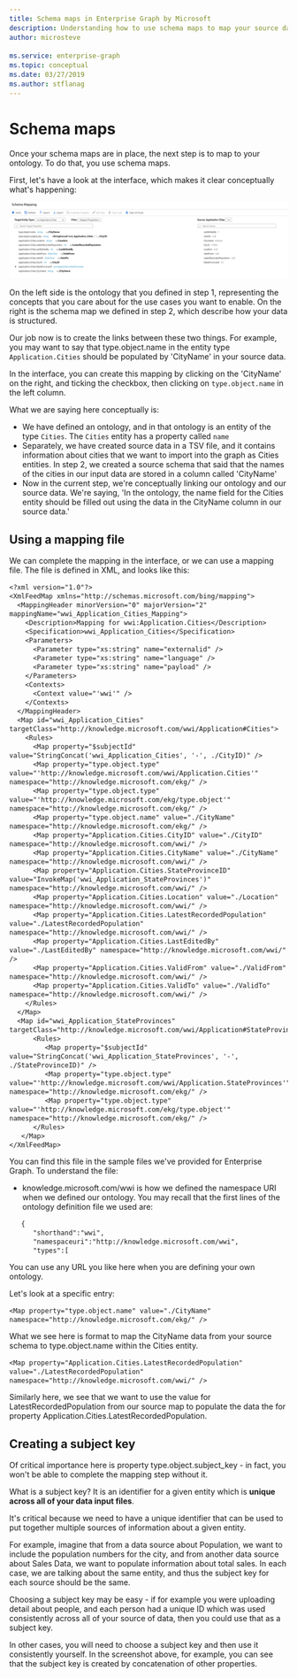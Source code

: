 ```yaml
---
title: Schema maps in Enterprise Graph by Microsoft 
description: Understanding how to use schema maps to map your source data to your ontology with Enterprise Graph by Microsoft
author: microsteve

ms.service: enterprise-graph
ms.topic: conceptual
ms.date: 03/27/2019
ms.author: stflanag
---
```


# Schema maps

Once your schema maps are in place, the next step is to map to your ontology. To do that, you use schema maps.

First, let's have a look at the interface, which makes it clear conceptually what's happening:

![Schema mapping](./media/schema_mapping/schema_mapping_ux.png)

On the left side is the ontology that you defined in step 1, representing the concepts that you care about for the use cases you want to enable. On the right is the schema map we defined in step 2, which describe how your data is structured.

Our job now is to create the links between these two things. For example, you may want to say that type.object.name in the entity type ```Application.Cities``` should be populated by 'CityName' in your source data.

In the interface, you can create this mapping by clicking on the 'CityName' on the right, and ticking the checkbox, then clicking on ```type.object.name``` in the left column.

What we are saying here conceptually is:
* We have defined an ontology, and in that ontology is an entity of the type ```Cities```. The ```Cities``` entity has a property called ```name```
* Separately, we have created source data in a TSV file, and it contains information about cities that we want to import into the graph as Cities entities. In step 2, we created a source schema that said that the names of the cities in our input data are stored in a column called 'CityName'
* Now in the current step, we're conceptually linking our ontology and our source data. We're saying, 'In the ontology, the name field for the Cities entity should be filled out using the data in the CityName column in our source data.'

## Using a mapping file

We can complete the mapping in the interface, or we can use a mapping file. The file is defined in XML, and looks like this:

```
<?xml version="1.0"?>
<XmlFeedMap xmlns="http://schemas.microsoft.com/bing/mapping">
  <MappingHeader minorVersion="0" majorVersion="2" mappingName="wwi_Application_Cities_Mapping">
    <Description>Mapping for wwi:Application.Cities</Description>
    <Specification>wwi_Application_Cities</Specification>
    <Parameters>
      <Parameter type="xs:string" name="externalid" />
      <Parameter type="xs:string" name="language" />
      <Parameter type="xs:string" name="payload" />
    </Parameters>
    <Contexts>
      <Context value="'wwi'" />
    </Contexts>
  </MappingHeader>
  <Map id="wwi_Application_Cities" targetClass="http://knowledge.microsoft.com/wwi/Application#Cities">
    <Rules>
      <Map property="$subjectId" value="StringConcat('wwi_Application_Cities', '-', ./CityID)" />
      <Map property="type.object.type" value="'http://knowledge.microsoft.com/wwi/Application.Cities'" namespace="http://knowledge.microsoft.com/ekg/" />
      <Map property="type.object.type" value="'http://knowledge.microsoft.com/ekg/type.object'" namespace="http://knowledge.microsoft.com/ekg/" />
	  <Map property="type.object.name" value="./CityName" namespace="http://knowledge.microsoft.com/ekg/" />
      <Map property="Application.Cities.CityID" value="./CityID" namespace="http://knowledge.microsoft.com/wwi/" />
      <Map property="Application.Cities.CityName" value="./CityName" namespace="http://knowledge.microsoft.com/wwi/" />
      <Map property="Application.Cities.StateProvinceID" value="InvokeMap('wwi_Application_StateProvinces')" namespace="http://knowledge.microsoft.com/wwi/" />
      <Map property="Application.Cities.Location" value="./Location" namespace="http://knowledge.microsoft.com/wwi/" />
      <Map property="Application.Cities.LatestRecordedPopulation" value="./LatestRecordedPopulation" namespace="http://knowledge.microsoft.com/wwi/" />
      <Map property="Application.Cities.LastEditedBy" value="./LastEditedBy" namespace="http://knowledge.microsoft.com/wwi/" />
      <Map property="Application.Cities.ValidFrom" value="./ValidFrom" namespace="http://knowledge.microsoft.com/wwi/" />
      <Map property="Application.Cities.ValidTo" value="./ValidTo" namespace="http://knowledge.microsoft.com/wwi/" />
    </Rules>
  </Map>
  <Map id="wwi_Application_StateProvinces" targetClass="http://knowledge.microsoft.com/wwi/Application#StateProvinces">
      <Rules>
         <Map property="$subjectId" value="StringConcat('wwi_Application_StateProvinces', '-', ./StateProvinceID)" />
         <Map property="type.object.type" value="'http://knowledge.microsoft.com/wwi/Application.StateProvinces'" namespace="http://knowledge.microsoft.com/ekg/" />
         <Map property="type.object.type" value="'http://knowledge.microsoft.com/ekg/type.object'" namespace="http://knowledge.microsoft.com/ekg/" />
      </Rules>
   </Map>
</XmlFeedMap>
```

You can find this file in the sample files we've provided for Enterprise Graph. To understand the file:

* knowledge.microsoft.com/wwi is how we defined the namespace URI when we defined our ontology. You may recall that the first lines of the ontology definition file we used are:
```
   {  
      "shorthand":"wwi",
      "namespaceuri":"http://knowledge.microsoft.com/wwi",
      "types":[  
```
You can use any URL you like here when you are defining your own ontology. 

Let's look at a specific entry:

```
<Map property="type.object.name" value="./CityName" namespace="http://knowledge.microsoft.com/ekg/" />
```

What we see here is format to map the CityName data from your source schema to type.object.name within the Cities entity.

```
<Map property="Application.Cities.LatestRecordedPopulation" value="./LatestRecordedPopulation" namespace="http://knowledge.microsoft.com/wwi/" /> 
```

Similarly here, we see that we want to use the value for LatestRecordedPopulation from our source map to populate the data the for property Application.Cities.LatestRecordedPopulation.

## Creating a subject key

Of critical importance here is property type.object.subject_key - in fact, you won't be able to complete the mapping step without it.

What is a subject key? It is an identifier for a given entity which is **unique across all of your data input files**. 

It's critical because we need to have a unique identifier that can be used to put together multiple sources of information about a given entity.

For example, imagine that from a data source about Population, we want to include the population numbers for the city, and from another data source about Sales Data, we want to populate information about total sales. In each case, we are talking about the same entity, and thus the subject key for each source should be the same.

Choosing a subject key may be easy - if for example you were uploading detail about people, and each person had a unique ID which was used consistently across all of your source of data, then you could use that as a subject key.

In other cases, you will need to choose a subject key and then use it consistently yourself. In the screenshot above, for example, you can see that the subject key is created by concatenation of other properties.




